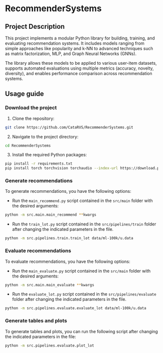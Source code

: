 # RecommenderSystems

## Project Description
This project implements a modular Python library for building, training, and evaluating recommendation systems. It includes models ranging from simple approaches like popularity and k-NN to advanced techniques such as matrix factorization, MLP, and Graph Neural Networks (GNNs).

The library allows these models to be applied to various user-item datasets, supports automated evaluations using multiple metrics (accuracy, novelty, diversity), and enables performance comparison across recommendation systems.

## Usage guide
### Download the project
1. Clone the repository:
```bash
git clone https://github.com/CataRVS/RecommenderSystems.git
```

2. Navigate to the project directory:
```bash
cd RecommenderSystems
```

3. Install the required Python packages:
```bash
pip install -r requirements.txt
pip install torch torchvision torchaudio --index-url https://download.pytorch.org/whl/cu121
```

### Generate recommendations
To generate recommendations, you have the following options:
- Run the `main_recommend.py` script contained in the `src/main` folder with the desired arguments:
```bash
python -m src.main.main_recommend **kwargs
```

- Run the `train_lot.py` script contained in the `src/pipelines/train` folder after changing the indicated parameters in the file.
```bash
python -m src.pipelines.train.train_lot data/ml-100k/u.data
```

### Evaluate recommendations
To evaluate recommendations, you have the following options:
- Run the `main_evaluate.py` script contained in the `src/main` folder with the desired arguments:
```bash
python -m src.main.main_evaluate **kwargs
```
- Run the `evaluate_lot.py` script contained in the `src/pipelines/evaluate` folder after changing the indicated parameters in the file.
```bash
python -m src.pipelines.evaluate.evaluate_lot data/ml-100k/u.data
```

### Generate tables and plots
To generate tables and plots, you can run the following script after changing the indicated parameters in the file:
```bash
python -m src.pipelines.evaluate.plot_lot
```
